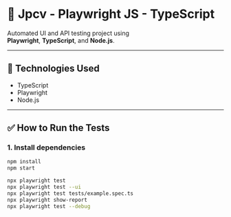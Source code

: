 # 🧪 Jpcv - Playwright JS - TypeScript

Automated UI and API testing project using  
**Playwright**, **TypeScript**, and **Node.js**.

---

## 🚀 Technologies Used

- TypeScript
- Playwright
- Node.js

---

## ✅ How to Run the Tests

### 1. Install dependencies

```bash
npm install
npm start

npx playwright test
npx playwright test --ui
npx playwright test tests/example.spec.ts
npx playwright show-report
npx playwright test --debug

```
